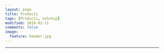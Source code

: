 ```yaml
---
layout: page
title: Products
tags: [Products, oshchip]
modified: 2016-02-11
comments: false
image:
  feature: header.jpg
---
```

---
